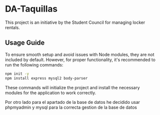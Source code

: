 # DA-Taquillas

This project is an initiative by the Student Council for managing locker rentals.

## Usage Guide

To ensure smooth setup and avoid issues with Node modules, they are not included by default. However, for proper functionality, it's recommended to run the following commands:

```bash
npm init -y
npm install express mysql2 body-parser
```

These commands will initialize the project and install the necessary modules for the application to work correctly.

Por otro lado para el apartado de la base de datos he decidido usar phpmyadmin y mysql para la correcta gestion de la base de datos